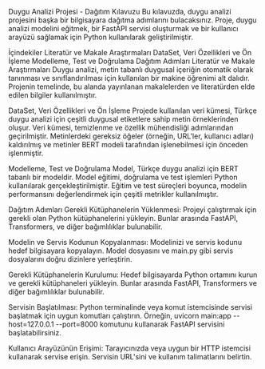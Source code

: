 Duygu Analizi Projesi - Dağıtım Kılavuzu
Bu kılavuzda, duygu analizi projesini başka bir bilgisayara dağıtma adımlarını bulacaksınız. Proje, duygu analizi modelini eğitmek, bir FastAPI servisi oluşturmak ve bir kullanıcı arayüzü sağlamak için Python kullanılarak geliştirilmiştir.

İçindekiler
Literatür ve Makale Araştırmaları
DataSet, Veri Özellikleri ve Ön İşleme
Modelleme, Test ve Doğrulama
Dağıtım Adımları
Literatür ve Makale Araştırmaları
Duygu analizi, metin tabanlı duygusal içeriğin otomatik olarak tanınması ve sınıflandırılması için kullanılan bir makine öğrenimi alt dalıdır. Projenin temelinde, bu alanda yayınlanan makalelerden ve literatürden elde edilen bilgiler kullanılmıştır.

DataSet, Veri Özellikleri ve Ön İşleme
Projede kullanılan veri kümesi, Türkçe duygu analizi için çeşitli duygusal etiketlere sahip metin örneklerinden oluşur. Veri kümesi, temizlenme ve özellik mühendisliği adımlarından geçirilmiştir. Metinlerdeki gereksiz öğeler (örneğin, URL'ler, kullanıcı adları) kaldırılmış ve metinler BERT modeli tarafından işlenebilmesi için önceden işlenmiştir.

Modelleme, Test ve Doğrulama
Model, Türkçe duygu analizi için BERT tabanlı bir modeldir. Model eğitimi, doğrulama ve test işlemleri Python kullanılarak gerçekleştirilmiştir. Eğitim ve test süreçleri boyunca, modelin performansını değerlendirmek için çeşitli metrikler kullanılmıştır.

Dağıtım Adımları
Gerekli Kütüphanelerin Yüklenmesi: Projeyi çalıştırmak için gerekli olan Python kütüphanelerini yükleyin. Bunlar arasında FastAPI, Transformers, ve diğer bağımlılıklar bulunabilir.

Modelin ve Servis Kodunun Kopyalanması: Modelinizi ve servis kodunu hedef bilgisayara kopyalayın. Model dosyasını ve main.py gibi servis dosyalarını doğru dizinlere yerleştirin.

Gerekli Kütüphanelerin Kurulumu: Hedef bilgisayarda Python ortamını kurun ve gerekli kütüphaneleri yükleyin. Bunlar arasında FastAPI, Transformers ve diğer bağımlılıklar bulunabilir.

Servisin Başlatılması: Python terminalinde veya komut istemcisinde servisi başlatmak için uygun komutları çalıştırın. Örneğin, uvicorn main:app --host=127.0.0.1 --port=8000 komutunu kullanarak FastAPI servisini başlatabilirsiniz.

Kullanıcı Arayüzünün Erişimi: Tarayıcınızda veya uygun bir HTTP istemcisi kullanarak servise erişin. Servisin URL'sini ve kullanım talimatlarını belirtin.
